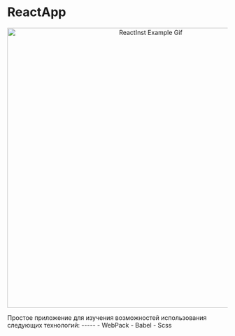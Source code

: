 # ReactApp
<p align="center">
  <img src="https://github.com/hydra13/ReactApp/blob/master/docs/ReactInst.gif?raw=true" width="640" alt="ReactInst Example Gif" />
</p>
Простое приложение для изучения возможностей использования следующих технологий:
-----
- WebPack
- Babel
- Scss
